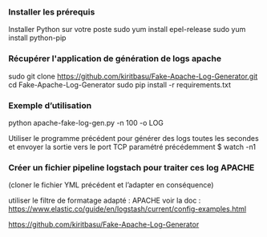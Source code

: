 ### Installer les prérequis

Installer Python sur votre poste
sudo yum install epel-release
sudo yum install python-pip

###  Récupérer l'application de génération de logs apache 

sudo git clone
https://github.com/kiritbasu/Fake-Apache-Log-Generator.git
cd Fake-Apache-Log-Generator
sudo pip install -r requirements.txt

###  Exemple d’utilisation

python apache-fake-log-gen.py -n 100 -o LOG

Utiliser le programme précédent pour générer des logs toutes les secondes et envoyer la sortie vers le port TCP paramétré précédemment
$ watch -n1 <votre-commande>

### Créer un fichier pipeline logstach pour traiter ces log APACHE 
(cloner le fichier YML précédent et l’adapter en conséquence)

utiliser le filtre de formatage adapté : APACHE
voir la doc : https://www.elastic.co/guide/en/logstash/current/config-examples.html

https://github.com/kiritbasu/Fake-Apache-Log-Generator


